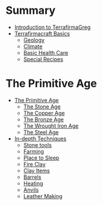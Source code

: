 # Summary

- [Introduction to TerrafirmaGreg](./20250219122135.md)
- [Terrafirmacraft Basics](./tfc-basics/20250219122225.md)
    - [Geology](./tfc-basics/20250306152352.md)
    - [Climate](./tfc-basics/20250306152421.md)
    - [Basic Health Care](./tfc-basics/20250306152451.md)
    - [Special Recipes](./tfc-basics/20250308173354.md)

# The Primitive Age
- [The Primitive Age](./primitive-age/20250225014717.md)
    - [The Stone Age](./primitive-age/20250310171200.md)
    - [The Copper Age](./primitive-age/20250310171303.md)
    - [The Bronze Age](./primitive-age/20250310171342.md)
    - [The Wrought Iron Age](./primitive-age/20250310171355.md)
    - [The Steel Age](./primitive-age/20250310171533.md)
- [In-depth Techniques]()
    - [Stone tools](./primitive-age/20250306153529.md)
    - [Farming]()
    - [Place to Sleep](./primitive-age/20250307015405.md)
    - [Fire Clay](./primitive-age/20250308163610.md)
    - [Clay Items](./primitive-age/20250308175403.md)
    - [Barrels](./primitive-age/20250309014151.md)
    - [Heating](./primitive-age/20250309022123.md)
    - [Anvils](./20250310130131.md)
    - [Leather Making]()